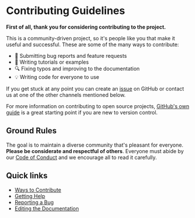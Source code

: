 # Contributing Guidelines

**First of all, thank you for considering contributing to the project.**

This is a community-driven project, so it's people like you that make it useful and
successful.
These are some of the many ways to contribute:

* :bug: Submitting bug reports and feature requests
* :memo: Writing tutorials or examples
* :mag: Fixing typos and improving to the documentation
* :bulb: Writing code for everyone to use

If you get stuck at any point you can create an [issue](https://github.com/GenericMappingTools/gmt/issues)
on GitHub or contact us at one of the other channels mentioned below.

For more information on contributing to open source projects,
[GitHub's own guide](https://guides.github.com/activities/contributing-to-open-source/)
is a great starting point if you are new to version control.


## Ground Rules

The goal is to maintain a diverse community that's pleasant for everyone.
**Please be considerate and respectful of others**.
Everyone must abide by our [Code of Conduct](CODE_OF_CONDUCT.md) and we encourage all to
read it carefully.


## Quick links

* [Ways to Contribute](https://docs.generic-mapping-tools.org/dev/devdocs/contributing.html#ways-to-contribute)
* [Getting Help](https://docs.generic-mapping-tools.org/dev/devdocs/contributing.html#getting-help)
* [Reporting a Bug](https://docs.generic-mapping-tools.org/dev/devdocs/contributing.html#reporting-a-bug)
* [Editing the Documentation](https://docs.generic-mapping-tools.org/dev/devdocs/contributing.html#editing-the-documentation)
